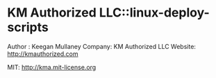KM Authorized LLC::linux-deploy-scripts
=======================================

Author : Keegan Mullaney
Company: KM Authorized LLC
Website: http://kmauthorized.com

MIT: http://kma.mit-license.org